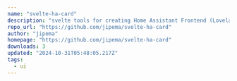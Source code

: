 ```yaml
---
name: "svelte-ha-card"
description: "svelte tools for creating Home Assistant Frontend (Lovelace) cards"
repo_url: "https://github.com/jipema/svelte-ha-card"
author: "jipema"
homepage: "https://github.com/jipema/svelte-ha-card"
downloads: 3
updated: "2024-10-31T05:48:05.217Z"
tags: 
  - ui
---
```

